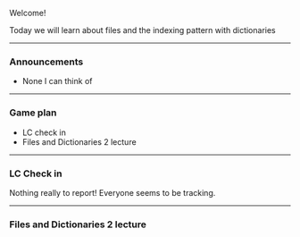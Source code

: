 Welcome!

Today we will learn about files and the indexing pattern with dictionaries

---

### Announcements
- None I can think of

---

### Game plan
- LC check in
- Files and Dictionaries 2 lecture

---

### LC Check in

Nothing really to report! Everyone seems to be tracking.

---
### Files and Dictionaries 2 lecture